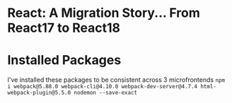 # React: A Migration Story... From React17 to React18


# Installed Packages
I've installed these packages to be consistent across 3 microfrontends
`npm i webpack@5.88.0 webpack-cli@4.10.0 webpack-dev-server@4.7.4 html-webpack-plugin@5.5.0 nodemon --save-exact`